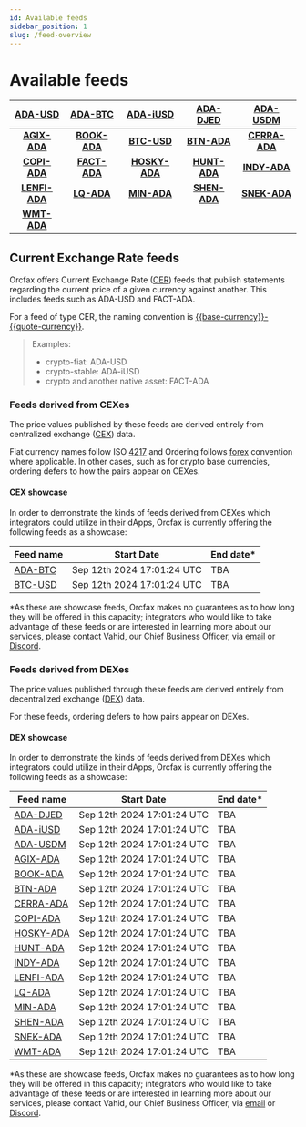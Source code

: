 ```yaml
---
id: Available feeds
sidebar_position: 1
slug: /feed-overview
---
```


# Available feeds

|     [ADA-USD][adausd]     |    [ADA-BTC][adabtc]    |    [ADA-iUSD][adaiusd]    |   [ADA-DJED][adadjed]   |    [ADA-USDM][adausdm]    |
| :-----------------------: | :---------------------: | :-----------------------: | :---------------------: | :-----------------------: |
|  **[AGIX-ADA][agixada]**  | **[BOOK-ADA][bookada]** |   **[BTC-USD][btcusd]**   |  **[BTN-ADA][btnada]**  | **[CERRA-ADA][cerraada]** |
|  **[COPI-ADA][copiada]**  | **[FACT-ADA][factada]** | **[HOSKY-ADA][hoskyada]** | **[HUNT-ADA][huntada]** |  **[INDY-ADA][indyada]**  |
| **[LENFI-ADA][lenfiada]** |   **[LQ-ADA][lqada]**   |   **[MIN-ADA][minada]**   | **[SHEN-ADA][shenada]** |  **[SNEK-ADA][snekada]**  |
|   **[WMT-ADA][wmtada]**   |                         |                           |                         |                           |

[adabtc]: https://explorer.orcfax.io/feeds/CER/ADA-BTC/facts/1003b535-0794-4228-9d6d-917f79ef0f09
[adadjed]: https://explorer.orcfax.io/feeds/CER/ADA-DJED/facts/43661f6a-bb93-41e4-8e7f-b59546202982
[adaiusd]: https://explorer.orcfax.io/feeds/CER/ADA-iUSD/facts/229fb469-1ab8-4a0b-9f45-a2a46fc59ee4
[adausd]: https://explorer.orcfax.io/feeds/CER/ADA-USD/facts/5b0faf77-26b8-454f-b23f-a62305a6a96f
[adausdm]: https://explorer.orcfax.io/feeds/CER/ADA-USDM/facts/4848746e-5aca-4896-85bc-ece90b823a24
[agixada]: https://explorer.orcfax.io/feeds/CER/AGIX-ADA/facts/6d6f3f78-1c30-48ba-bf73-aa9fc2e3b728
[bookada]: https://explorer.orcfax.io/feeds/CER/BOOK-ADA/facts/be6a20c4-c407-4cc0-82b6-4f90a50652dc
[btcusd]: https://explorer.orcfax.io/feeds/CER/BTC-USD/facts/94fa78f2-67d4-4f01-9338-3fe230333da1
[btnada]: https://explorer.orcfax.io/feeds/CER/BTN-ADA/facts/aece723e-3406-4b9f-8ee4-6bb4575439bc
[cerraada]: https://explorer.orcfax.io/feeds/CER/CERRA-ADA/facts/2dd1a457-3da1-4557-9054-66cad03c80d1
[copiada]: https://explorer.orcfax.io/feeds/CER/COPI-ADA/facts/8eb42060-2548-47ac-862e-dfe41e9146cc
[factada]: https://explorer.orcfax.io/feeds/CER/FACT-ADA/facts/2c69145e-3be7-4067-882b-19251b25d8c3
[hoskyada]: https://explorer.orcfax.io/feeds/CER/HOSKY-ADA/facts/f11abcd1-11d5-4f02-b554-1bf8754b70b8
[huntada]: https://explorer.orcfax.io/feeds/CER/HUNT-ADA/facts/ef83cad7-5bf9-4c12-89ae-4448182ed015
[indyada]: https://explorer.orcfax.io/feeds/CER/INDY-ADA/facts/435ad6a5-73de-43d0-b407-ffcd128faaa0
[lenfiada]: https://explorer.orcfax.io/feeds/CER/LENFI-ADA/facts/876fae23-4549-40d2-a53d-683273abd3d4
[lqada]: https://explorer.orcfax.io/feeds/CER/LQ-ADA/facts/c6addb42-9acc-4ab4-aeae-7be80ea240a9
[minada]: https://explorer.orcfax.io/feeds/CER/MIN-ADA/facts/4c567d5f-2d00-4943-9d51-b5ea94bc333e
[shenada]: https://explorer.orcfax.io/feeds/CER/SHEN-ADA/facts/6eeae531-f79d-4076-83d8-6e8a27b94c05
[snekada]: https://explorer.orcfax.io/feeds/CER/SNEK-ADA/facts/2b320c25-859d-4ca6-a88a-307e2d6b8f27
[wmtada]: https://explorer.orcfax.io/feeds/CER/WMT-ADA/facts/8ad34386-6be9-4c12-b069-ce2fb38dc681

## Current Exchange Rate feeds

Orcfax offers Current Exchange Rate ([CER][cer-1]) feeds that publish statements
regarding the current price of a given currency against another. This includes
feeds such as ADA-USD and FACT-ADA.

For a feed of type CER, the naming convention is
[\{\{base-currency\}\}-\{\{quote-currency\}\}][cer-2].

> Examples:
>
> -   crypto-fiat: ADA-USD
> -   crypto-stable: ADA-iUSD
> -   crypto and another native asset: FACT-ADA

[cer-1]: https://glossary.orcfax.io/#cer
[cer-2]: https://glossary.orcfax.io/#baseQuote

### Feeds derived from CEXes

The price values published by these feeds are derived entirely from centralized
exchange ([CEX][cex-1]) data.

Fiat currency names follow ISO [4217][cex-2] and Ordering follows [forex][cex-3]
convention where applicable. In other cases, such as for crypto base currencies,
ordering defers to how the pairs appear on CEXes.

[cex-1]: https://glossary.orcfax.io/#cex
[cex-2]: https://en.wikipedia.org/wiki/ISO_4217
[cex-3]: https://tradenation.com/articles/base-currency-and-quote-currency/

#### CEX showcase

In order to demonstrate the kinds of feeds derived from CEXes which integrators
could utilize in their dApps, Orcfax is currently offering the following feeds
as a showcase:

| Feed name         | Start Date                 | End date\* |
| ----------------- | -------------------------- | ---------- |
| [ADA-BTC][adabtc] | Sep 12th 2024 17:01:24 UTC | TBA        |
| [BTC-USD][btcusd] | Sep 12th 2024 17:01:24 UTC | TBA        |

\*As these are showcase feeds, Orcfax makes no guarantees as to how long they
will be offered in this capacity; integrators who would like to take advantage
of these feeds or are interested in learning more about our services, please
contact Vahid, our Chief Business Officer, via [email][email] or
[Discord][discord].

[email]: vahid@orcfax.io
[discord]: https://discord.com/invite/UbAeRuNzDu

### Feeds derived from DEXes

The price values published through these feeds are derived entirely from
decentralized exchange ([DEX][dex-1]) data.

For these feeds, ordering defers to how pairs appear on DEXes.

[dex-1]: https://glossary.orcfax.io/#dex

#### DEX showcase

In order to demonstrate the kinds of feeds derived from DEXes which integrators
could utilize in their dApps, Orcfax is currently offering the following feeds
as a showcase:

| Feed name             | Start Date                 | End date\* |
| --------------------- | -------------------------- | ---------- |
| [ADA-DJED][adadjed]   | Sep 12th 2024 17:01:24 UTC | TBA        |
| [ADA-iUSD][adaiusd]   | Sep 12th 2024 17:01:24 UTC | TBA        |
| [ADA-USDM][adausdm]   | Sep 12th 2024 17:01:24 UTC | TBA        |
| [AGIX-ADA][agixada]   | Sep 12th 2024 17:01:24 UTC | TBA        |
| [BOOK-ADA][bookada]   | Sep 12th 2024 17:01:24 UTC | TBA        |
| [BTN-ADA][btnada]     | Sep 12th 2024 17:01:24 UTC | TBA        |
| [CERRA-ADA][cerraada] | Sep 12th 2024 17:01:24 UTC | TBA        |
| [COPI-ADA][copiada]   | Sep 12th 2024 17:01:24 UTC | TBA        |
| [HOSKY-ADA][hoskyada] | Sep 12th 2024 17:01:24 UTC | TBA        |
| [HUNT-ADA][huntada]   | Sep 12th 2024 17:01:24 UTC | TBA        |
| [INDY-ADA][indyada]   | Sep 12th 2024 17:01:24 UTC | TBA        |
| [LENFI-ADA][lenfiada] | Sep 12th 2024 17:01:24 UTC | TBA        |
| [LQ-ADA][lqada]       | Sep 12th 2024 17:01:24 UTC | TBA        |
| [MIN-ADA][minada]     | Sep 12th 2024 17:01:24 UTC | TBA        |
| [SHEN-ADA][shenada]   | Sep 12th 2024 17:01:24 UTC | TBA        |
| [SNEK-ADA][snekada]   | Sep 12th 2024 17:01:24 UTC | TBA        |
| [WMT-ADA][wmtada]     | Sep 12th 2024 17:01:24 UTC | TBA        |

\*As these are showcase feeds, Orcfax makes no guarantees as to how long they
will be offered in this capacity; integrators who would like to take advantage
of these feeds or are interested in learning more about our services, please
contact Vahid, our Chief Business Officer, via [email][email] or
[Discord][discord].
